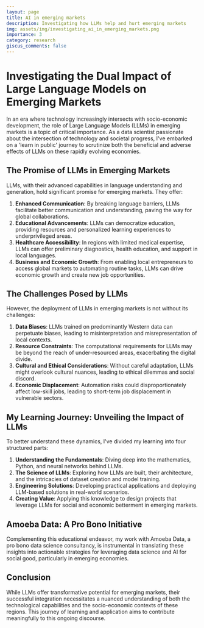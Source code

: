 ```yaml
---
layout: page
title: AI in emerging markets
description: Investigating how LLMs help and hurt emerging markets
img: assets/img/investigating_ai_in_emerging_markets.png
importance: 3
category: research
giscus_comments: false
---
```


# Investigating the Dual Impact of Large Language Models on Emerging Markets

In an era where technology increasingly intersects with socio-economic development, the role of Large Language Models (LLMs) in emerging markets is a topic of critical importance. As a data scientist passionate about the intersection of technology and societal progress, I've embarked on a 'learn in public' journey to scrutinize both the beneficial and adverse effects of LLMs on these rapidly evolving economies.

## The Promise of LLMs in Emerging Markets

LLMs, with their advanced capabilities in language understanding and generation, hold significant promise for emerging markets. They offer:

1. **Enhanced Communication**: By breaking language barriers, LLMs facilitate better communication and understanding, paving the way for global collaborations.
2. **Educational Advancements**: LLMs can democratize education, providing resources and personalized learning experiences to underprivileged areas.
3. **Healthcare Accessibility**: In regions with limited medical expertise, LLMs can offer preliminary diagnostics, health education, and support in local languages.
4. **Business and Economic Growth**: From enabling local entrepreneurs to access global markets to automating routine tasks, LLMs can drive economic growth and create new job opportunities.

## The Challenges Posed by LLMs

However, the deployment of LLMs in emerging markets is not without its challenges:

1. **Data Biases**: LLMs trained on predominantly Western data can perpetuate biases, leading to misinterpretation and misrepresentation of local contexts.
2. **Resource Constraints**: The computational requirements for LLMs may be beyond the reach of under-resourced areas, exacerbating the digital divide.
3. **Cultural and Ethical Considerations**: Without careful adaptation, LLMs might overlook cultural nuances, leading to ethical dilemmas and social discord.
4. **Economic Displacement**: Automation risks could disproportionately affect low-skill jobs, leading to short-term job displacement in vulnerable sectors.

## My Learning Journey: Unveiling the Impact of LLMs

To better understand these dynamics, I've divided my learning into four structured parts:

1. **Understanding the Fundamentals**: Diving deep into the mathematics, Python, and neural networks behind LLMs.
2. **The Science of LLMs**: Exploring how LLMs are built, their architecture, and the intricacies of dataset creation and model training.
3. **Engineering Solutions**: Developing practical applications and deploying LLM-based solutions in real-world scenarios.
4. **Creating Value**: Applying this knowledge to design projects that leverage LLMs for social and economic betterment in emerging markets.

## Amoeba Data: A Pro Bono Initiative

Complementing this educational endeavor, my work with Amoeba Data, a pro bono data science consultancy, is instrumental in translating these insights into actionable strategies for leveraging data science and AI for social good, particularly in emerging economies.

## Conclusion
While LLMs offer transformative potential for emerging markets, their successful integration necessitates a nuanced understanding of both the technological capabilities and the socio-economic contexts of these regions. This journey of learning and application aims to contribute meaningfully to this ongoing discourse.
